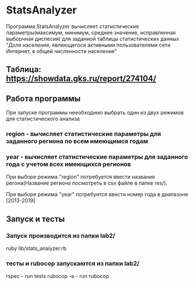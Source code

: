 # StatsAnalyzer

Программа StatsAnalyzer вычисляет статистические параметры(максимум, минимум, среднее значение, исправленная выборчная диспесия) для заданной таблицы статистических данных "Доля населения, являющегося активными пользователями сети Интернет, в общей численности населения"

## Таблица: https://showdata.gks.ru/report/274104/

## Работа программы

При запуске программы нееобходимо выбрать один из двух режимов для статистического анализа

### region - вычисляет статистические параметры для заданного региона по всем имеющимся годам
### year - вычисляет статистические параметры для заданного года с учетом всех имеющихся регионов 

При выборе режима "region" потребуется ввести название регона(Название региона посмотреть в csv файле в папке res/).

При выборе режима "year" потребуется ввести номер года в диапазоне [2013-2019]

## Запуск и тесты

### Запуск производится из папки lab2/

ruby lib/stats_analyzer.rb

### тесты и rubocop запускаются из папки lab2/

rspec - run tests
rubocop -a - run rubocop